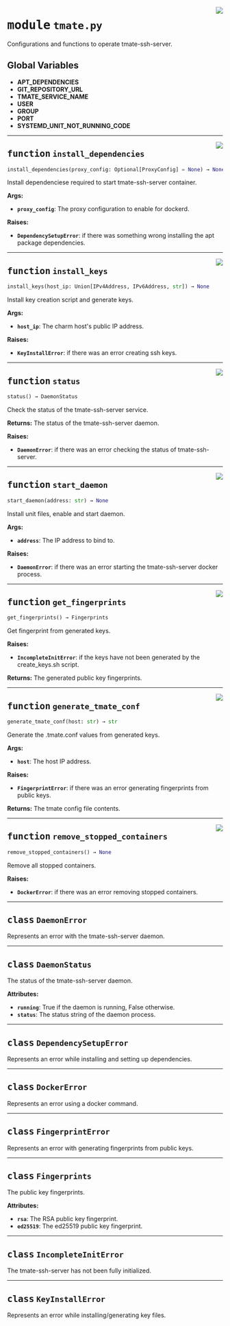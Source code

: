 <!-- markdownlint-disable -->

<a href="../src/tmate.py#L0"><img align="right" style="float:right;" src="https://img.shields.io/badge/-source-cccccc?style=flat-square"></a>

# <kbd>module</kbd> `tmate.py`
Configurations and functions to operate tmate-ssh-server. 

**Global Variables**
---------------
- **APT_DEPENDENCIES**
- **GIT_REPOSITORY_URL**
- **TMATE_SERVICE_NAME**
- **USER**
- **GROUP**
- **PORT**
- **SYSTEMD_UNIT_NOT_RUNNING_CODE**

---

<a href="../src/tmate.py#L122"><img align="right" style="float:right;" src="https://img.shields.io/badge/-source-cccccc?style=flat-square"></a>

## <kbd>function</kbd> `install_dependencies`

```python
install_dependencies(proxy_config: Optional[ProxyConfig] = None) → None
```

Install dependenciese required to start tmate-ssh-server container. 



**Args:**
 
 - <b>`proxy_config`</b>:  The proxy configuration to enable for dockerd. 



**Raises:**
 
 - <b>`DependencySetupError`</b>:  if there was something wrong installing the apt package  dependencies. 


---

<a href="../src/tmate.py#L139"><img align="right" style="float:right;" src="https://img.shields.io/badge/-source-cccccc?style=flat-square"></a>

## <kbd>function</kbd> `install_keys`

```python
install_keys(host_ip: Union[IPv4Address, IPv6Address, str]) → None
```

Install key creation script and generate keys. 



**Args:**
 
 - <b>`host_ip`</b>:  The charm host's public IP address. 



**Raises:**
 
 - <b>`KeyInstallError`</b>:  if there was an error creating ssh keys. 


---

<a href="../src/tmate.py#L189"><img align="right" style="float:right;" src="https://img.shields.io/badge/-source-cccccc?style=flat-square"></a>

## <kbd>function</kbd> `status`

```python
status() → DaemonStatus
```

Check the status of the tmate-ssh-server service. 



**Returns:**
  The status of the tmate-ssh-server daemon. 



**Raises:**
 
 - <b>`DaemonError`</b>:  if there was an error checking the status of tmate-ssh-server. 


---

<a href="../src/tmate.py#L209"><img align="right" style="float:right;" src="https://img.shields.io/badge/-source-cccccc?style=flat-square"></a>

## <kbd>function</kbd> `start_daemon`

```python
start_daemon(address: str) → None
```

Install unit files, enable and start daemon. 



**Args:**
 
 - <b>`address`</b>:  The IP address to bind to. 



**Raises:**
 
 - <b>`DaemonError`</b>:  if there was an error starting the tmate-ssh-server docker process. 


---

<a href="../src/tmate.py#L264"><img align="right" style="float:right;" src="https://img.shields.io/badge/-source-cccccc?style=flat-square"></a>

## <kbd>function</kbd> `get_fingerprints`

```python
get_fingerprints() → Fingerprints
```

Get fingerprint from generated keys. 



**Raises:**
 
 - <b>`IncompleteInitError`</b>:  if the keys have not been generated by the create_keys.sh script. 



**Returns:**
 The generated public key fingerprints. 


---

<a href="../src/tmate.py#L288"><img align="right" style="float:right;" src="https://img.shields.io/badge/-source-cccccc?style=flat-square"></a>

## <kbd>function</kbd> `generate_tmate_conf`

```python
generate_tmate_conf(host: str) → str
```

Generate the .tmate.conf values from generated keys. 



**Args:**
 
 - <b>`host`</b>:  The host IP address. 



**Raises:**
 
 - <b>`FingerprintError`</b>:  if there was an error generating fingerprints from public keys. 



**Returns:**
 The tmate config file contents. 


---

<a href="../src/tmate.py#L315"><img align="right" style="float:right;" src="https://img.shields.io/badge/-source-cccccc?style=flat-square"></a>

## <kbd>function</kbd> `remove_stopped_containers`

```python
remove_stopped_containers() → None
```

Remove all stopped containers. 



**Raises:**
 
 - <b>`DockerError`</b>:  if there was an error removing stopped containers. 


---

## <kbd>class</kbd> `DaemonError`
Represents an error with the tmate-ssh-server daemon. 





---

## <kbd>class</kbd> `DaemonStatus`
The status of the tmate-ssh-server daemon. 



**Attributes:**
 
 - <b>`running`</b>:  True if the daemon is running, False otherwise. 
 - <b>`status`</b>:  The status string of the daemon process. 





---

## <kbd>class</kbd> `DependencySetupError`
Represents an error while installing and setting up dependencies. 





---

## <kbd>class</kbd> `DockerError`
Represents an error using a docker command. 





---

## <kbd>class</kbd> `FingerprintError`
Represents an error with generating fingerprints from public keys. 





---

## <kbd>class</kbd> `Fingerprints`
The public key fingerprints. 



**Attributes:**
 
 - <b>`rsa`</b>:  The RSA public key fingerprint. 
 - <b>`ed25519`</b>:  The ed25519 public key fingerprint. 





---

## <kbd>class</kbd> `IncompleteInitError`
The tmate-ssh-server has not been fully initialized. 





---

## <kbd>class</kbd> `KeyInstallError`
Represents an error while installing/generating key files. 





